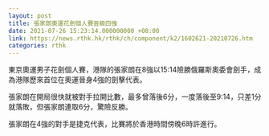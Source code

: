 ```yaml
---
layout: post
title: 張家朗奧運花劍個人賽晉級四強
date: 2021-07-26 15:23:14.000000000 +08:00
link: https://news.rthk.hk/rthk/ch/component/k2/1602621-20210726.htm
categories: rthk
---
```


東京奧運男子花劍個人賽，港隊的張家朗在8強以15:14險勝俄羅斯奧委會劍手，成為港隊歷來首位在奧運晉身4強的劍擊代表。

張家朗在開局很快就被對手拉開比數，最多曾落後6分，一度落後至9:14，只差1分就落敗，但張家朗連取6分，驚險反勝。

張家朗在4強的對手是捷克代表，比賽將於香港時間傍晚6時許進行。

